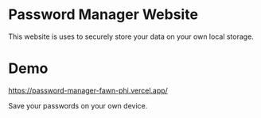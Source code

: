 # Password Manager Website
This website is uses to securely store your data on your own local storage.

# Demo
https://password-manager-fawn-phi.vercel.app/

Save your passwords on your own device.

